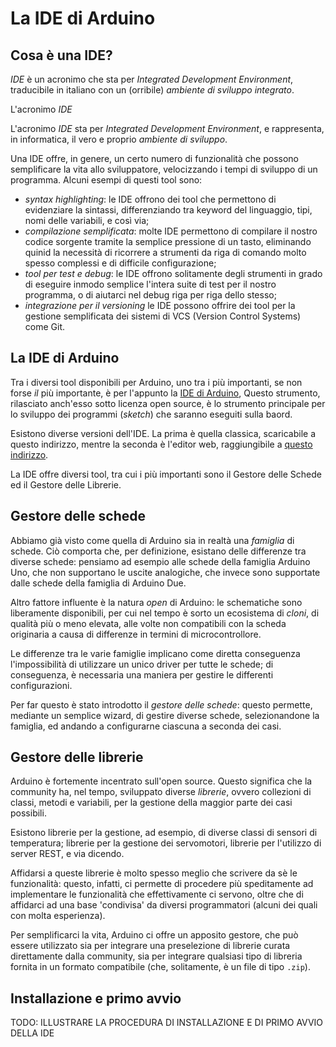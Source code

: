 # La IDE di Arduino

## Cosa è una IDE?

*IDE* è un acronimo che sta per *Integrated Development Environment*, traducibile in italiano con un (orribile) *ambiente di sviluppo integrato*.



L'acronimo *IDE*

L'acronimo _IDE_ sta per _Integrated Development Environment_, e rappresenta, in informatica, il vero e proprio _ambiente di sviluppo_.

Una IDE offre, in genere, un certo numero di funzionalità che possono semplificare la vita allo sviluppatore, velocizzando i tempi di sviluppo di un programma. Alcuni esempi di questi tool sono:

- _syntax highlighting_: le IDE offrono dei tool che permettono di evidenziare la sintassi, differenziando tra keyword del linguaggio, tipi, nomi delle variabili, e così via;
- _compilazione semplificata_: molte IDE permettono di compilare il nostro codice sorgente tramite la semplice pressione di un tasto, eliminando quinid la necessità di ricorrere a strumenti da riga di comando molto spesso complessi e di difficile configurazione;
- _tool per test e debug_: le IDE offrono solitamente degli strumenti in grado di eseguire inmodo semplice l'intera suite di test per il nostro programma, o di aiutarci nel debug riga per riga dello stesso;
- _integrazione per il versioning_ le IDE possono offrire dei tool per la gestione semplificata dei sistemi di VCS (Version Control Systems) come Git.

## La IDE di Arduino

Tra i diversi tool disponibili per Arduino, uno tra i più importanti, se non forse _il_ più importante, è per l'appunto la [IDE di Arduino](https://www.arduino.cc/en/Main/Software), Questo strumento, rilasciato anch'esso sotto licenza open source, è lo strumento principale per lo sviluppo dei programmi (_sketch_) che saranno eseguiti sulla baord.

Esistono diverse versioni dell'IDE. La prima è quella classica, scaricabile a questo indirizzo, mentre la seconda è l'editor web, raggiungibile a [questo indirizzo](https://create.arduino.cc/editor).

La IDE offre diversi tool, tra cui i più importanti sono il Gestore delle Schede ed il Gestore delle Librerie.

## Gestore delle schede

Abbiamo già visto come quella di Arduino sia in realtà una _famiglia_ di schede. Ciò comporta che, per definizione, esistano delle differenze tra diverse schede: pensiamo ad esempio alle schede della famiglia Arduino Uno, che non supportano le uscite analogiche, che invece sono supportate dalle schede della famiglia di Arduino Due.

Altro fattore influente è la natura _open_ di Arduino: le schematiche sono liberamente disponibili, per cui nel tempo è sorto un ecosistema di _cloni_, di qualità più o meno elevata, alle volte non compatibili con la scheda originaria a causa di differenze in termini di microcontrollore.

Le differenze tra le varie famiglie implicano come diretta conseguenza l'impossibilità di utilizzare un unico driver per tutte le schede; di conseguenza, è necessaria una maniera per gestire le differenti configurazioni.

Per far questo è stato introdotto il _gestore delle schede_: questo permette, mediante un semplice wizard, di gestire diverse schede, selezionandone la famiglia, ed andando a configurarne ciascuna a seconda dei casi.

## Gestore delle librerie

Arduino è fortemente incentrato sull'open source. Questo significa che la community ha, nel tempo, sviluppato diverse _librerie_, ovvero collezioni di classi, metodi e variabili, per la gestione della maggior parte dei casi possibili.

Esistono librerie per la gestione, ad esempio, di diverse classi di sensori di temperatura; librerie per la gestione dei servomotori, librerie per l'utilizzo di server REST, e via dicendo.

Affidarsi a queste librerie è molto spesso meglio che scrivere da sè le funzionalità: questo, infatti, ci permette di procedere più speditamente ad implementare le funzionalità che effettivamente ci servono, oltre che di affidarci ad una base 'condivisa' da diversi programmatori (alcuni dei quali con molta esperienza).

Per semplificarci la vita, Arduino ci offre un apposito gestore, che può essere utilizzato sia per integrare una preselezione di librerie curata direttamente dalla community, sia per integrare qualsiasi tipo di libreria fornita in un formato compatibile (che, solitamente, è un file di tipo `.zip`).

## Installazione e primo avvio

TODO: ILLUSTRARE LA PROCEDURA DI INSTALLAZIONE E DI PRIMO AVVIO DELLA IDE
